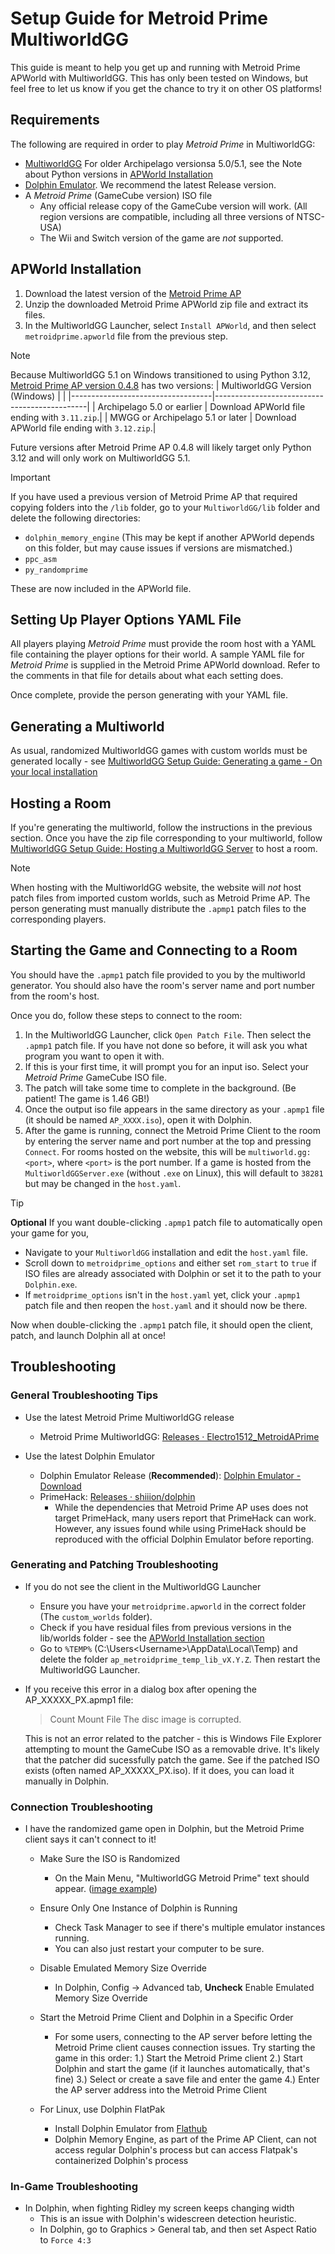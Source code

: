 # Setup Guide for Metroid Prime MultiworldGG

This guide is meant to help you get up and running with Metroid Prime APWorld with MultiworldGG.
This has only been tested on Windows, but feel free to let us know if you get the chance to try it on other OS platforms!

## Requirements

The following are required in order to play _Metroid Prime_ in MultiworldGG:

- [MultiworldGG](https://github.com/MultiworldGG/MultiworldGG/releases)
   For older Archipelago versionsa 5.0/5.1, see the Note about Python versions in [APWorld Installation](#apworld-installation)
- [Dolphin Emulator](https://dolphin-emu.org/download/). We recommend the latest Release version.
- A _Metroid Prime_ (GameCube version) ISO file
  - Any official release copy of the GameCube version will work. (All region versions are compatible, including all three versions of NTSC-USA)
  - The Wii and Switch version of the game are _not_ supported.

## APWorld Installation

1. Download the latest version of the [Metroid Prime AP](https://github.com/Electro1512/MetroidAPrime/releases/latest)
2. Unzip the downloaded Metroid Prime APWorld zip file and extract its files.
3. In the MultiworldGG Launcher, select `Install APWorld`, and then select `metroidprime.apworld` file from the previous step.

>[!NOTE]
> Because MultiworldGG 5.1 on Windows transitioned to using Python 3.12, [Metroid Prime AP version 0.4.8](https://github.com/Electro1512/MetroidAPrime/releases/tag/v0.4.8) has two versions:
> | MultiworldGG Version (Windows) |                                              |
> |-----------------------------------|----------------------------------------------|
> | Archipelago 5.0 or earlier        | Download APWorld file ending with `3.11.zip`.|
> | MWGG or Archipelago 5.1 or later  | Download APWorld file ending with `3.12.zip`.|
>
>  Future versions after Metroid Prime AP 0.4.8 will likely target only Python 3.12 and will only work on MultiworldGG 5.1.

>[!IMPORTANT]
> If you have used a previous version of Metroid Prime AP that required copying folders into the `/lib` folder, go to your `MultiworldGG/lib` folder and delete the following directories:
> - `dolphin_memory_engine` (This may be kept if another APWorld depends on this folder, but may cause issues if versions are mismatched.)
> - `ppc_asm`
> - `py_randomprime`
>
> These are now included in the APWorld file.

## Setting Up Player Options YAML File

All players playing _Metroid Prime_ must provide the room host with a YAML file containing the player options for their world.
A sample YAML file for _Metroid Prime_ is supplied in the Metroid Prime APWorld download. Refer to the comments in that file for details about what each setting does.

Once complete, provide the person generating with your YAML file.

## Generating a Multiworld
As usual, randomized MultiworldGG games with custom worlds must be generated locally - see [MultiworldGG Setup Guide: Generating a game - On your local installation](https://multiworld.gg/tutorial/Archipelago/setup/en#on-your-local-installation)

## Hosting a Room

If you're generating the multiworld, follow the instructions in the previous section.
Once you have the zip file corresponding to your multiworld, follow [MultiworldGG Setup Guide: Hosting a MultiworldGG Server](https://multiworld.gg/tutorial/Archipelago/setup/en#hosting-an-archipelago-server) to host a room.

> [!NOTE]
> When hosting with the MultiworldGG website, the website will *not* host patch files from imported custom worlds, such as Metroid Prime AP.
> The person generating must manually distribute the `.apmp1` patch files to the corresponding players.

## Starting the Game and Connecting to a Room

You should have the `.apmp1` patch file provided to you by the multiworld generator. You should also have the room's server
name and port number from the room's host.

Once you do, follow these steps to connect to the room:

1. In the MultiworldGG Launcher, click `Open Patch File`. Then select the `.apmp1` patch file.
   If you have not done so before, it will ask you what program you want to open it with.
2. If this is your first time, it will prompt you for an input iso. Select your _Metroid Prime_ GameCube ISO file.
3. The patch will take some time to complete in the background. (Be patient! The game is 1.46 GB!)
4. Once the output iso file appears in the same directory as your `.apmp1` file (it should be named `AP_XXXX.iso`), open it with Dolphin.
5. After the game is running, connect the Metroid Prime Client to the room by entering the server name and port number at the top and pressing `Connect`.
   For rooms hosted on the website, this will be `multiworld.gg:<port>`, where `<port>` is the port number.
   If a game is hosted from the `MultiworldGGServer.exe` (without `.exe` on Linux), this will default to `38281` but may be changed in the `host.yaml`.

>[!TIP]
>  **Optional**
>  If you want double-clicking `.apmp1` patch file to automatically open your game for you,
>    - Navigate to your `MultiworldGG` installation and edit the `host.yaml` file.
>    - Scroll down to `metroidprime_options` and either set `rom_start` to `true` if ISO files are already associated with Dolphin or set it to the path to your `Dolphin.exe`.
>    - If `metroidprime_options` isn't in the `host.yaml` yet, click your `.apmp1` patch file and then reopen the `host.yaml` and it should now be there.
>
>    Now when double-clicking the `.apmp1` patch file, it should open the client, patch, and launch Dolphin all at once!

## Troubleshooting

### General Troubleshooting Tips
- Use the latest Metroid Prime MultiworldGG release
  - Metroid Prime MultiworldGG: [Releases · Electro1512_MetroidAPrime](https://github.com/Electro1512/MetroidAPrime/releases)

- Use the latest Dolphin Emulator
  - Dolphin Emulator Release (**Recommended**): [Dolphin Emulator - Download](https://dolphin-emu.org/download/)
  - PrimeHack: [Releases · shiiion/dolphin](https://github.com/shiiion/dolphin/releases)
    - While the dependencies that Metroid Prime AP uses does not target PrimeHack, many users report that PrimeHack can work.
      However, any issues found while using PrimeHack should be reproduced with the official Dolphin Emulator before reporting.

### Generating and Patching Troubleshooting

- If you do not see the client in the MultiworldGG Launcher
  - Ensure you have your `metroidprime.apworld` in the correct folder (The `custom_worlds` folder).
  - Check if you have residual files from previous versions in the lib/worlds folder - see the [APWorld Installation section](#apworld-installation)
  - Go to `%TEMP%` (C:\Users\<Username>\AppData\Local\Temp) and delete the folder `ap_metroidprime_temp_lib_vX.Y.Z`. Then restart the MultiworldGG Launcher.

- If you receive this error in a dialog box after opening the AP_XXXXX_PX.apmp1 file:
  > Count Mount File
  > The disc image is corrupted.

  This is not an error related to the patcher - this is Windows File Explorer attempting to mount the GameCube ISO as a removable drive. It's likely that the patcher did sucessfully patch the game.
  See if the patched ISO exists (often named AP_XXXXX_PX.iso). If it does, you can load it manually in Dolphin.

### Connection Troubleshooting
- I have the randomized game open in Dolphin, but the Metroid Prime client says it can't connect to it!
  - Make Sure the ISO is Randomized
    - On the Main Menu, "MultiworldGG Metroid Prime" text should appear. ([image example](https://i.imgur.com/W6172zf.png))
  - Ensure Only One Instance of Dolphin is Running
    - Check Task Manager to see if there's multiple emulator instances running.
    - You can also just restart your computer to be sure.

  - Disable Emulated Memory Size Override
    - In Dolphin,
      Config -> Advanced tab,
      **Uncheck** Enable Emulated Memory Size Override
  - Start the Metroid Prime Client and Dolphin in a Specific Order

    - For some users, connecting to the AP server before letting the Metroid Prime client causes connection issues.
      Try starting the game in this order:
      1.) Start the Metroid Prime client
      2.) Start Dolphin and start the game (if it launches automatically, that's fine)
      3.) Select or create a save file and enter the game
      4.) Enter the AP server address into the Metroid Prime Client

  - For Linux, use Dolphin FlatPak
    - Install Dolphin Emulator from [Flathub](https://flathub.org/apps/org.DolphinEmu.dolphin-emu)
    - Dolphin Memory Engine, as part of the Prime AP Client, can not access regular Dolphin's process but can access Flatpak's containerized Dolphin's process

### In-Game Troubleshooting
- In Dolphin, when fighting Ridley my screen keeps changing width
  - This is an issue with Dolphin's widescreen detection heuristic.
  - In Dolphin, go to Graphics > General tab, and then set Aspect Ratio to `Force 4:3`
